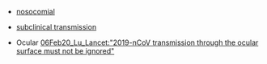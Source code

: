 - [nosocomial](../master/nosocomial_transmission.md)

- [subclinical transmission](../master/subclinical_transmission.md)


- Ocular
  [06Feb20_Lu_Lancet:"2019-nCoV transmission through the ocular surface must not be ignored"](https://www.thelancet.com/action/showPdf?pii=S0140-6736%2820%2930313-5)
